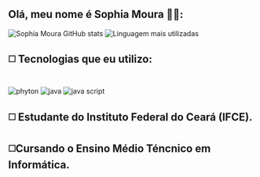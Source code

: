 ## Olá, meu nome é Sophia Moura 🤝🏻:

![Sophia Moura GitHub stats](https://github-readme-stats.vercel.app/api?username=sophimoura&show_icons=true&theme=mark)
![Linguagem mais utilizadas](https://github-readme-stats.vercel.app/api/top-langs/?username=sophimoura&langs_count=8)

## ◻️ Tecnologias que eu utilizo:

<div style="diplay: inline_block"><br/>
<img align= "center" alt= "phyton" src= "https://img.shields.io/badge/Python-14354C?style=for-the-badge&logo=python&logoColor=white" /> 
<img align= "center" alt= "java" src= "https://img.shields.io/badge/Java-ED8B00?style=for-the-badge&logo=openjdk&logoColor=white" />
<img align= "center" alt= "java script" src= "https://img.shields.io/badge/JavaScript-F7DF1E?style=for-the-badge&logo=javascript&logoColor=black" />
</div> 

## ◻️ Estudante do Instituto Federal do Ceará (IFCE). 
## ◻️Cursando o Ensino Médio Téncnico em Informática.

